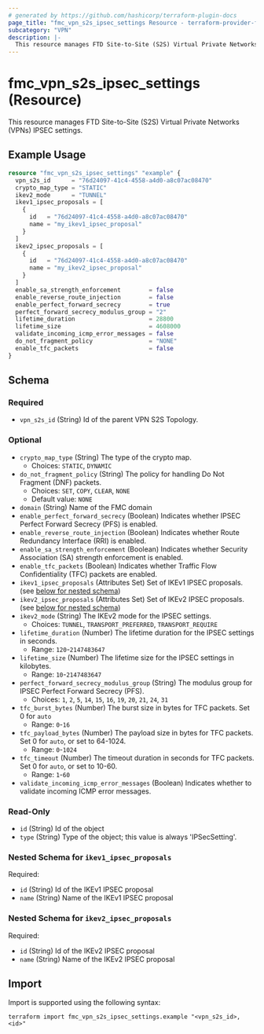 ```yaml
---
# generated by https://github.com/hashicorp/terraform-plugin-docs
page_title: "fmc_vpn_s2s_ipsec_settings Resource - terraform-provider-fmc"
subcategory: "VPN"
description: |-
  This resource manages FTD Site-to-Site (S2S) Virtual Private Networks (VPNs) IPSEC settings.
---
```


# fmc_vpn_s2s_ipsec_settings (Resource)

This resource manages FTD Site-to-Site (S2S) Virtual Private Networks (VPNs) IPSEC settings.

## Example Usage

```terraform
resource "fmc_vpn_s2s_ipsec_settings" "example" {
  vpn_s2s_id      = "76d24097-41c4-4558-a4d0-a8c07ac08470"
  crypto_map_type = "STATIC"
  ikev2_mode      = "TUNNEL"
  ikev1_ipsec_proposals = [
    {
      id   = "76d24097-41c4-4558-a4d0-a8c07ac08470"
      name = "my_ikev1_ipsec_proposal"
    }
  ]
  ikev2_ipsec_proposals = [
    {
      id   = "76d24097-41c4-4558-a4d0-a8c07ac08470"
      name = "my_ikev2_ipsec_proposal"
    }
  ]
  enable_sa_strength_enforcement        = false
  enable_reverse_route_injection        = false
  enable_perfect_forward_secrecy        = true
  perfect_forward_secrecy_modulus_group = "2"
  lifetime_duration                     = 28800
  lifetime_size                         = 4608000
  validate_incoming_icmp_error_messages = false
  do_not_fragment_policy                = "NONE"
  enable_tfc_packets                    = false
}
```

<!-- schema generated by tfplugindocs -->
## Schema

### Required

- `vpn_s2s_id` (String) Id of the parent VPN S2S Topology.

### Optional

- `crypto_map_type` (String) The type of the crypto map.
  - Choices: `STATIC`, `DYNAMIC`
- `do_not_fragment_policy` (String) The policy for handling Do Not Fragment (DNF) packets.
  - Choices: `SET`, `COPY`, `CLEAR`, `NONE`
  - Default value: `NONE`
- `domain` (String) Name of the FMC domain
- `enable_perfect_forward_secrecy` (Boolean) Indicates whether IPSEC Perfect Forward Secrecy (PFS) is enabled.
- `enable_reverse_route_injection` (Boolean) Indicates whether Route Redundancy Interface (RRI) is enabled.
- `enable_sa_strength_enforcement` (Boolean) Indicates whether Security Association (SA) strength enforcement is enabled.
- `enable_tfc_packets` (Boolean) Indicates whether Traffic Flow Confidentiality (TFC) packets are enabled.
- `ikev1_ipsec_proposals` (Attributes Set) Set of IKEv1 IPSEC proposals. (see [below for nested schema](#nestedatt--ikev1_ipsec_proposals))
- `ikev2_ipsec_proposals` (Attributes Set) Set of IKEv2 IPSEC proposals. (see [below for nested schema](#nestedatt--ikev2_ipsec_proposals))
- `ikev2_mode` (String) The IKEv2 mode for the IPSEC settings.
  - Choices: `TUNNEL`, `TRANSPORT_PREFERRED`, `TRANSPORT_REQUIRE`
- `lifetime_duration` (Number) The lifetime duration for the IPSEC settings in seconds.
  - Range: `120`-`2147483647`
- `lifetime_size` (Number) The lifetime size for the IPSEC settings in kilobytes.
  - Range: `10`-`2147483647`
- `perfect_forward_secrecy_modulus_group` (String) The modulus group for IPSEC Perfect Forward Secrecy (PFS).
  - Choices: `1`, `2`, `5`, `14`, `15`, `16`, `19`, `20`, `21`, `24`, `31`
- `tfc_burst_bytes` (Number) The burst size in bytes for TFC packets. Set 0 for `auto`
  - Range: `0`-`16`
- `tfc_payload_bytes` (Number) The payload size in bytes for TFC packets. Set 0 for `auto`, or set to 64-1024.
  - Range: `0`-`1024`
- `tfc_timeout` (Number) The timeout duration in seconds for TFC packets. Set 0 for `auto`, or set to 10-60.
  - Range: `1`-`60`
- `validate_incoming_icmp_error_messages` (Boolean) Indicates whether to validate incoming ICMP error messages.

### Read-Only

- `id` (String) Id of the object
- `type` (String) Type of the object; this value is always 'IPSecSetting'.

<a id="nestedatt--ikev1_ipsec_proposals"></a>
### Nested Schema for `ikev1_ipsec_proposals`

Required:

- `id` (String) Id of the IKEv1 IPSEC proposal
- `name` (String) Name of the IKEv1 IPSEC proposal


<a id="nestedatt--ikev2_ipsec_proposals"></a>
### Nested Schema for `ikev2_ipsec_proposals`

Required:

- `id` (String) Id of the IKEv2 IPSEC proposal
- `name` (String) Name of the IKEv2 IPSEC proposal

## Import

Import is supported using the following syntax:

```shell
terraform import fmc_vpn_s2s_ipsec_settings.example "<vpn_s2s_id>,<id>"
```
